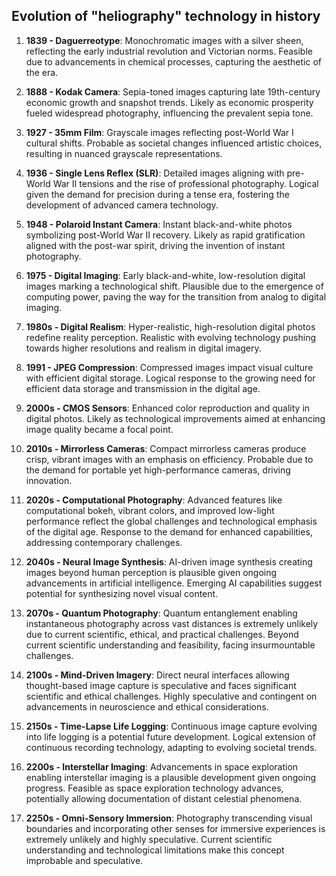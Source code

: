 ## Evolution of "heliography" technology in history 

1. **1839 - Daguerreotype**: Monochromatic images with a silver sheen, reflecting the early industrial revolution and Victorian norms. Feasible due to advancements in chemical processes, capturing the aesthetic of the era.

2. **1888 - Kodak Camera**: Sepia-toned images capturing late 19th-century economic growth and snapshot trends. Likely as economic prosperity fueled widespread photography, influencing the prevalent sepia tone.

3. **1927 - 35mm Film**: Grayscale images reflecting post-World War I cultural shifts. Probable as societal changes influenced artistic choices, resulting in nuanced grayscale representations.

4. **1936 - Single Lens Reflex (SLR)**: Detailed images aligning with pre-World War II tensions and the rise of professional photography. Logical given the demand for precision during a tense era, fostering the development of advanced camera technology.

5. **1948 - Polaroid Instant Camera**: Instant black-and-white photos symbolizing post-World War II recovery. Likely as rapid gratification aligned with the post-war spirit, driving the invention of instant photography.

6. **1975 - Digital Imaging**: Early black-and-white, low-resolution digital images marking a technological shift. Plausible due to the emergence of computing power, paving the way for the transition from analog to digital imaging.

7. **1980s - Digital Realism**: Hyper-realistic, high-resolution digital photos redefine reality perception. Realistic with evolving technology pushing towards higher resolutions and realism in digital imagery.

8. **1991 - JPEG Compression**: Compressed images impact visual culture with efficient digital storage. Logical response to the growing need for efficient data storage and transmission in the digital age.

9. **2000s - CMOS Sensors**: Enhanced color reproduction and quality in digital photos. Likely as technological improvements aimed at enhancing image quality became a focal point.

10. **2010s - Mirrorless Cameras**: Compact mirrorless cameras produce crisp, vibrant images with an emphasis on efficiency. Probable due to the demand for portable yet high-performance cameras, driving innovation.

11. **2020s - Computational Photography**: Advanced features like computational bokeh, vibrant colors, and improved low-light performance reflect the global challenges and technological emphasis of the digital age. Response to the demand for enhanced capabilities, addressing contemporary challenges.

12. **2040s - Neural Image Synthesis**: AI-driven image synthesis creating images beyond human perception is plausible given ongoing advancements in artificial intelligence. Emerging AI capabilities suggest potential for synthesizing novel visual content.

13. **2070s - Quantum Photography**: Quantum entanglement enabling instantaneous photography across vast distances is extremely unlikely due to current scientific, ethical, and practical challenges. Beyond current scientific understanding and feasibility, facing insurmountable challenges.

14. **2100s - Mind-Driven Imagery**: Direct neural interfaces allowing thought-based image capture is speculative and faces significant scientific and ethical challenges. Highly speculative and contingent on advancements in neuroscience and ethical considerations.

15. **2150s - Time-Lapse Life Logging**: Continuous image capture evolving into life logging is a potential future development. Logical extension of continuous recording technology, adapting to evolving societal trends.

16. **2200s - Interstellar Imaging**: Advancements in space exploration enabling interstellar imaging is a plausible development given ongoing progress. Feasible as space exploration technology advances, potentially allowing documentation of distant celestial phenomena.

17. **2250s - Omni-Sensory Immersion**: Photography transcending visual boundaries and incorporating other senses for immersive experiences is extremely unlikely and highly speculative. Current scientific understanding and technological limitations make this concept improbable and speculative.

